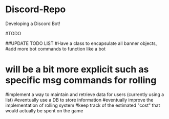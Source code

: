 # Discord-Repo
Developing a Discord Bot! 

#TODO

##UPDATE TODO LIST
#Have a class to encapsulate all banner objects,
#add more bot commands to function like a bot
#   will be a bit more explicit such as specific msg commands for rolling
#implement a way to maintain and retrieve data for users (currently using a list)
#eventually use a DB to store information
#eventually improve the implementation of rolling system
#keep track of the estimated "cost" that would actually be spent on the game

